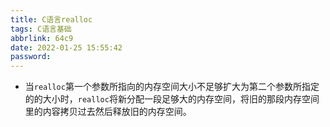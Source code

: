 ```yaml
---
title: C语言realloc
tags: C语言基础
abbrlink: 64c9
date: 2022-01-25 15:55:42
password:
---
```








* 当`realloc`第一个参数所指向的内存空间大小不足够扩大为第二个参数所指定的的大小时，`realloc`将新分配一段足够大的内存空间，将旧的那段内存空间里的内容拷贝过去然后释放旧的内存空间。
